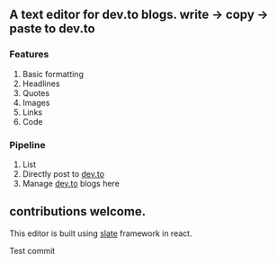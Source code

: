 ## A text editor for dev.to blogs. write -> copy -> paste to dev.to

### Features
1. Basic formatting
2. Headlines
3. Quotes
4. Images
5. Links
6. Code

### Pipeline
1. List
2. Directly post to [dev.to](http://dev.to)
3. Manage [dev.to](http://dev.to) blogs here

contributions welcome.
---

This editor is built using [slate](https://docs.slatejs.org) framework in react.

Test commit
